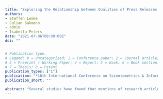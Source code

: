 ```yaml
---
title: "Exploring the Relationship between Qualities of Press Releases to Research Articles and the Articles' Impact"
authors:
- Steffen Lemke
- Julian Sakmann
- admin
- Isabella Peters
date: "2021-07-06T00:00:00Z"
doi: ""


# Publication type.
# Legend: 0 = Uncategorized; 1 = Conference paper; 2 = Journal article;
# 3 = Preprint / Working Paper; 4 = Report; 5 = Book; 6 = Book section;
# 7 = Thesis; 8 = Patent
publication_types: ["1"]
publication: "*18th International Conference on Scientometrics & Informetrics ISSI2021: 12-15 July 2021, KU Leuven, Belgium : proceedings*"
publication_short: ""

abstract: "Several studies have found that mentions of research articles in public media can have substantial effects on the articles' later citation counts and altmetrics. However, little attention so far went into investigating the potential relationship between qualitative properties of press texts that promote research and the research's impact. In this research in progress, we set out to manually analyze and compare the press releases published on EurekAlert! to promote a sample of 120 research articles, 60 of which later performed remarkably well concerning selected article-level metrics, while the remaining 60 articles later performed comparatively poorly. As a preliminary result, qualitative differences could be found regarding the press releases' structure, linguistic accessibility and the existence of narratives. First applications of our in-development codebook suggest associations between press releases with poor structure or accessibility and promoted research articles' metrics performance. We conclude with indications towards numerous promising paths for continuations of this study."
---
```



